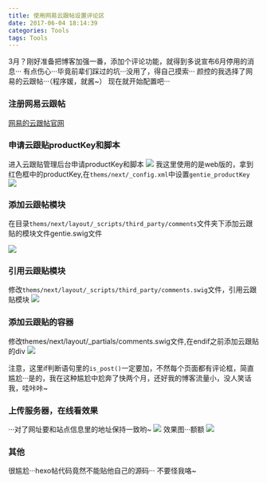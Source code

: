 ```yaml
---
title: 使用网易云跟帖设置评论区
date: 2017-06-04 18:14:39
categories: Tools
tags: Tools
---
```


3月？刚好准备把博客加强一番，添加个评论功能，就得到多说宣布6月停用的消息···
有点伤心···毕竟前辈们踩过的坑···没用了，得自己摸索···<!--more-->
颜控的我选择了网易的云跟帖···（程序媛，就酱~）
现在就开始配置吧···
### 注册网易云跟帖

[网易的云跟帖官网](https://gentie.163.com/index.html)

### 申请云跟贴productKey和脚本

进入云跟贴管理后台申请productKey和脚本
![](/images/使用网易云跟帖设置评论区1.png)
我这里使用的是web版的，拿到红色框中的productKey,在```thems/next/_config.xml```中设置```gentie_productKey```
![](/images/使用网易云跟帖设置评论区2.png)

### 添加云跟帖模块

在目录```thems/next/layout/_scripts/third_party/comments```文件夹下添加云跟贴的模块文件gentie.swig文件

![](/images/使用网易云跟帖设置评论区3.png)


### 引用云跟贴模块

修改```thems/next/layout/_scripts/third_party/comments.swig```文件，引用云跟贴模块
![](/images/使用网易云跟帖设置评论区4.png)

### 添加云跟贴的容器

修改themes/next/layout/_partials/comments.swig文件,在endif之前添加云跟贴的div
![](/images/使用网易云跟帖设置评论区5.png)

注意，这里if判断语句里的```is_post()```一定要加，不然每个页面都有评论框，简直尴尬···是的，我在这种尴尬中尬奔了快两个月，还好我的博客流量小，没人笑话我，哇咔咔~

### 上传服务器，在线看效果

···对了网址要和站点信息里的地址保持一致哟~
![](/images/使用网易云跟帖设置评论区6.png)
效果图···额额
![](/images/使用网易云跟帖设置评论区7.png)

### 其他

很尴尬···hexo帖代码竟然不能贴他自己的源码···
不要怪我咯~